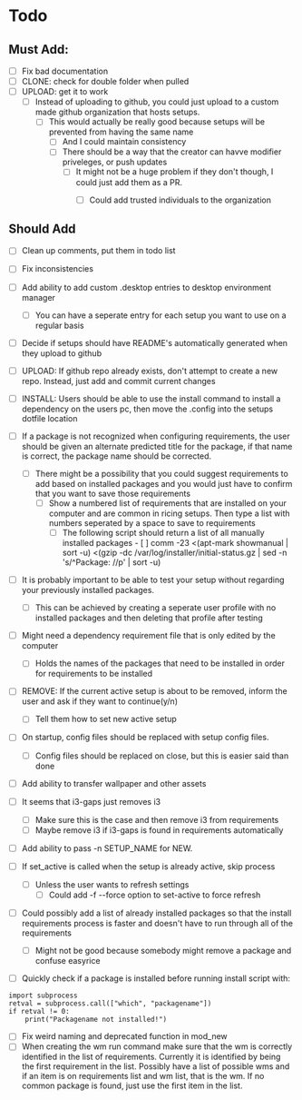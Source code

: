 # Todo

## Must Add:
- [ ] Fix bad documentation
- [ ] CLONE: check for double folder when pulled
- [ ] UPLOAD: get it to work
  - [ ] Instead of uploading to github, you could just upload to a custom made github organization that hosts setups.
	  - [ ] This would actually be really good because setups will be prevented from having the same name
		- [ ] And I could maintain consistency
		- [ ] There should be a way that the creator can havve modifier priveleges, or push updates
			- [ ] It might not be a huge problem if they don't though, I could just add them as a PR.
				- [ ] Could add trusted individuals to the organization


## Should Add

- [ ] Clean up comments, put them in todo list
- [ ] Fix inconsistencies
- [ ] Add ability to add custom .desktop entries to desktop environment manager
 	- [ ] You can have a seperate entry for each setup you want to use on a regular basis
- [ ] Decide if setups should have README's automatically generated when they upload to github
- [ ] UPLOAD: If github repo already exists, don't attempt to create a new repo. Instead, just add and commit current changes
- [ ] INSTALL: Users should be able to use the install command to install a dependency on the users pc, then move the .config into the setups dotfile location

- [ ] If a package is not recognized when configuring requirements, the user should be given an alternate predicted title for the package, if that name is correct, the package  name should be corrected.
  - [ ] There might be a possibility that you could suggest requirements to add based on installed packages and you would just have to confirm that you want to save those  requirements
    - [ ] Show a numbered list of requirements that are installed on your computer and are common in ricing setups. Then type a list with numbers seperated by a space to save to  requirements
      - [ ] The following script should return a list of all manually installed packages
 			  - [ ] comm -23 <(apt-mark showmanual | sort -u) <(gzip -dc /var/log/installer/initial-status.gz | sed -n 's/^Package: //p' | sort -u)

- [ ] It is probably important to be able to test your setup without regarding your previously installed packages.
  - [ ] This can be achieved by creating a seperate user profile with no installed packages and then deleting that profile after testing

- [ ] Might need a dependency requirement file that is only edited by the computer
   - [ ] Holds the names of the packages that need to be installed in order for requirements to be installed

- [ ] REMOVE: If the current active setup is about to be removed, inform the user and ask if they want to continue(y/n)
  - [ ] Tell them how to set new active setup

- [ ] On startup, config files should be replaced with setup config files.
  - [ ] Config files should be replaced on close, but this is easier said than done

- [ ] Add ability to transfer wallpaper and other assets

- [ ] It seems that i3-gaps just removes i3
  - [ ] Make sure this is the case and then remove i3 from requirements
  - [ ] Maybe remove i3 if i3-gaps is found in requirements automatically

- [ ] Add ability to pass -n SETUP_NAME for NEW.

- [ ] If set_active is called when the setup is already active, skip process
  - [ ] Unless the user wants to refresh settings
    - [ ] Could add -f --force option to set-active to force refresh

- [ ] Could possibly add a list of already installed packages so that the install requirements process is faster and doesn't have to run through all of the requirements
  - [ ] Might not be good because somebody might remove a package and confuse easyrice

- [ ] Quickly check if a package is installed before running install script with:

```
import subprocess
retval = subprocess.call(["which", "packagename"])
if retval != 0:
    print("Packagename not installed!")
```
- [ ] Fix weird naming and deprecated function in mod_new
- [ ] When creating the wm run command make sure that the wm is correctly identified in the list of requirements. Currently it is identified by being the first requirement in the list. Possibly have a list of possible wms and if an item is on requirements list and wm list, that is the wm. If no common package is found, just use the first item in the list.

